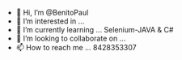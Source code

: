 - 👋 Hi, I’m @BenitoPaul
- 👀 I’m interested in ...
- 🌱 I’m currently learning ... Selenium-JAVA & C#
- 💞️ I’m looking to collaborate on ...
- 📫 How to reach me ... 8428353307

<!---
BenitoPaul/BenitoPaul is a ✨ special ✨ repository because its `README.md` (this file) appears on your GitHub profile.
You can click the Preview link to take a look at your changes.
--->
